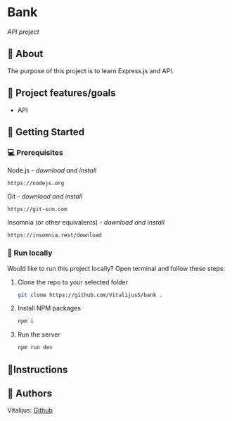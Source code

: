 # Bank

_API project_
<br>

## 🌟 About

The purpose of this project is to learn Express.js and API.

## 🎯 Project features/goals

-   API 

## 🧰 Getting Started

### 💻 Prerequisites

Node.js - _download and install_

```
https://nodejs.org
```

Git - _download and install_

```
https://git-scm.com
```

Insomnia (or other equivalents) - _download and install_

```
https://insomnia.rest/download
```

### 🏃 Run locally

Would like to run this project locally? Open terminal and follow these steps:

1. Clone the repo to your selected folder
    ```sh
    git clone https://github.com/VitalijusS/bank .
    ```
2. Install NPM packages
    ```sh
    npm i
    ```
3. Run the server
    ```sh
    npm run dev
    ```

## 📝Instructions 



## 🎅 Authors

Vitalijus: [Github](https://github.com/vitalijuss)
